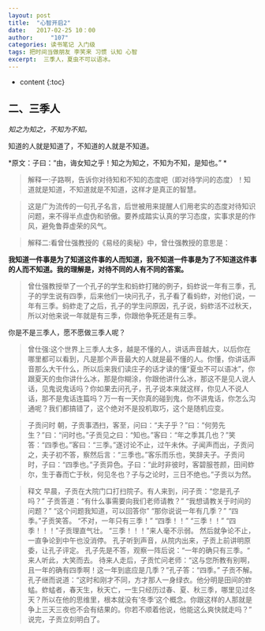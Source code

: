 ```yaml
---
layout: post
title:  "心智开启2"
date:   2017-02-25 10：00
author:     "107"
categories: 读书笔记 入门级
tags: 把时间当做朋友 李笑来 习惯 认知 心智 
excerpt:  三季人，夏虫不可以语冰。
---
```

* content
{:toc}

## 二、三季人

*知之为知之，不知为不知。*

知道的人就是知道了，不知道的人就是不知道。

*原文：子曰：“由，诲女知之乎！知之为知之，不知为不知，是知也。” *

> 解释一:子路啊，告诉你对待知和不知的态度吧（即对待学问的态度）！知道就是知道，不知道就是不知道，这样才是真正的智慧。

> 这是广为流传的一句孔子名言，后世被用来提醒人们用老实的态度对待知识问题，来不得半点虚伪和骄傲。要养成踏实认真的学习态度，实事求是的作风，避免鲁莽虚荣的风气。

> 解释二:看曾仕强教授的《易经的奥秘》中，曾仕强教授的意思是：

**我知道一件事是为了知道这件事的人而知道，我不知道一件事是为了不知道这件事的人而不知道。我的理解是，对待不同的人有不同的答案。**

> 曾仕强教授举了一个孔子的学生和蚂蚱打赌的例子，蚂蚱说一年有三季，孔子的学生说有四季，后来他们一块问孔子，孔子看了看蚂蚱，对他们说，一年有三季。蚂蚱走了之后，孔子的学生问原因，孔子说，蚂蚱活不过秋天，所以对他来说一年就是有三季，你跟他争死还是有三季。

你是不是三季人，愿不愿做三季人呢？

> 曾仕强:这个世界上三季人太多，越是不懂的人，讲话声音越大，以后你在哪里都可以看到，凡是那个声音最大的人就是最不懂的人。你懂，你讲话声音那么大干什么，所以后来我们读庄子的话才读的懂“夏虫不可以语冰”，你跟夏天的虫你讲什么冰，那是你糊涂，你跟他讲什么冰，那这不是见人说人话，见鬼说鬼话吗？你如果去问孔子，孔子说本来就这样，你见人不说人话，那不是鬼话连篇吗？万一有一天你真的碰到鬼，你不讲鬼话，你怎么沟通呢？我们都搞错了，这个绝对不是投机取巧，这个是随机应变。

> 子贡问时
朝，子贡事洒扫，客至，问曰：“夫子乎？”曰：“何劳先生？”曰：“问时也。”子贡见之曰：“知也。”客曰：“年之季其几也？”笑答：“四季也。”客曰：“三季。”遂讨论不止，过午未休。子闻声而出，子贡问之，夫子初不答，察然后言：“三季也。”客乐而乐也，笑辞夫子。子贡问时，子曰：“四季也。”子贡异色。子曰：“此时非彼时，客碧服苍颜，田间蚱尔，生于春而亡于秋，何见冬也？子与之论时，三日不绝也。”子贡以为然。

> 释文
早晨，子贡在大院门口打扫院子。有人来到，问子贡：“您是孔子吗？”
子贡答道：“有什么事需要向我们老师请教？”
“我想请教关于时间的问题？”
“这个问题我知道，可以回答你”
“那你说说一年有几季？”
“四季。”子贡笑答。
“不对，一年只有三季！”
“四季！！”
“三季！！”
“四季！！！”子贡理直气壮。
“三季！！！”来人毫不示弱。
然后就争论不止，一直争论到中午也没消停。
孔子听到声音，从院内出来，子贡上前讲明原委，让孔子评定。
孔子先是不答，观察一阵后说：“一年的确只有三季。“
来人听此，大笑而去。
待来人走后，子贡忙问老师：“这与您所教有别啊，且一年的确有四季啊！这一年到底应是几季？”孔子答：“四季。”
子贡不解。孔子继而说道：“这时和刚才不同，方才那人一身绿衣。他分明是田间的蚱蜢。蚱蜢者，春天生，秋天亡，一生只经历过春、夏、秋三季，哪里见过冬天？所以在他的思维里，根本就没有‘冬季’这个概念。你跟这样的人那就是争上三天三夜也不会有结果的。你若不顺着他说，他能这么爽快就走吗？”
说完，子贡立刻明白了。

